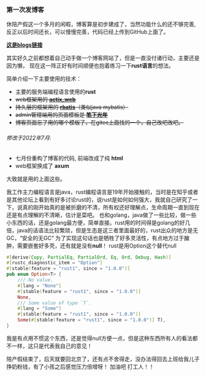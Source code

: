 ### 第一次发博客  

休陪产假这一个多月的闲暇，博客算是初步建成了，当然功能什么的还不够完善,反正以后时间还长，可以慢慢完善，代码已经上传到GitHub上面了。

**[这是blogs链接](https://github.com/1148118271/blogs)**


其实好久之前都想着自己动手做一个博客网站了，但是一直没付诸行动，主要还是因为懒， 现在这一阵正好有时间顺便也抱着练习一下**rust语言**的想法。

简单介绍一下主要使用的技术：


* 主要的服务端编程语言使用的**rust**
* ~~web框架用的 **[actix_web](https://github.com/actix/actix-web)**~~
* ~~持久层的框架用的 **[rbatis](https://github.com/rbatis/rbatis)**（类似java mybatis）~~
* ~~admin管理端用的页面模板是 **[笔下光年](https://gitee.com/yinqi/Light-Year-Admin-Template)**~~
* ~~博客页面忘了用的哪个模板了，在gitee上面找的一个，自己改吧改吧。~~

###### *修改于2022年7月:*

* 七月份重构了博客的代码, 前端改成了纯 **html**
* web框架换成了 **axum**

大致就是用的上面这些。

我工作主力编程语言是java，rust编程语言是19年开始接触的，当时是在知乎或者是其他论坛上看到有好多讨论rust的，说rust是如何如何强大，我就自己研究了一下，说真的刚开始真的是被折磨的不清，所有权还好理解点，生命周期一直到现在还是有点理解的不清晰，估计是菜吧。 也和golang，java做了一些比较，做一些小东西的话，还是golang最方便，简单直接。rust用的时间得是golang的好几倍，java的话语法比较繁琐，但是生态是这三者里面最好的，rust出众的地方是无GC，“安全的无GC” 为了实现这句话也是牺牲了好多灵活性，有点地方过于臃肿，需要嵌套好多壳，还有就是没有**null**！ rust是用Option这个替代null

```rust
#[derive(Copy, PartialEq, PartialOrd, Eq, Ord, Debug, Hash)]
#[rustc_diagnostic_item = "Option"]
#[stable(feature = "rust1", since = "1.0.0")]
pub enum Option<T> {
    /// No value.
    #[lang = "None"]
    #[stable(feature = "rust1", since = "1.0.0")]
    None,
    /// Some value of type `T`.
    #[lang = "Some"]
    #[stable(feature = "rust1", since = "1.0.0")]
    Some(#[stable(feature = "rust1", since = "1.0.0")] T),
}
```

我是有点用不惯这个东西，还是觉得null方便一点，但是这种东西所有人的看法都不一样，这只是代表我自己的意见！

陪产假结束了，后天就要回北京了，还有点不舍得走，没办法得回去上班给我儿子挣奶粉钱，有了小孩之后感觉压力倍增呀！ 加油吧 打工人！！



